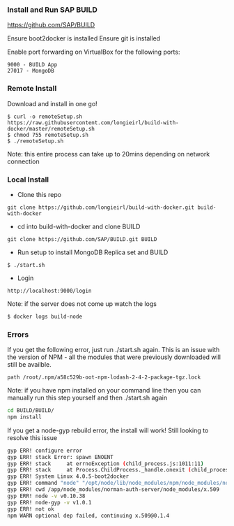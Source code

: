 ### Install and Run SAP BUILD 

https://github.com/SAP/BUILD

Ensure boot2docker is installed
Ensure git is installed

Enable port forwarding on VirtualBox for the following ports: 
```
9000 - BUILD App
27017 - MongoDB
```

### Remote Install
Download and install in one go!

```
$ curl -o remoteSetup.sh https://raw.githubusercontent.com/longieirl/build-with-docker/master/remoteSetup.sh
$ chmod 755 remoteSetup.sh
$ ./remoteSetup.sh
```
Note: this entire process can take up to 20mins depending on network connection

### Local Install

- Clone this repo
```
git clone https://github.com/longieirl/build-with-docker.git build-with-docker
```

- cd into build-with-docker and clone BUILD
```
git clone https://github.com/SAP/BUILD.git BUILD
```

- Run setup to install MongoDB Replica set and BUILD
```
$ ./start.sh
```

- Login
```
http://localhost:9000/login
```
Note: if the server does not come up watch the logs 
```sh
$ docker logs build-node
```

### Errors
If you get the following error, just run ./start.sh again. This is an issue with the version of NPM - all the modules that were previously downloaded will still be availble.
```
path /root/.npm/a58c529b-oot-npm-lodash-2-4-2-package-tgz.lock
```
Note: if you have npm installed on your command line then you can manually run this step yourself and then ./start.sh again
```sh
cd BUILD/BUILD/
npm install
```

If you get a node-gyp rebuild error, the install will work! Still looking to resolve this issue
```sh
gyp ERR! configure error 
gyp ERR! stack Error: spawn ENOENT
gyp ERR! stack     at errnoException (child_process.js:1011:11)
gyp ERR! stack     at Process.ChildProcess._handle.onexit (child_process.js:802:34)
gyp ERR! System Linux 4.0.5-boot2docker
gyp ERR! command "node" "/opt/node/lib/node_modules/npm/node_modules/node-gyp/bin/node-gyp.js" "rebuild"
gyp ERR! cwd /app/node_modules/norman-auth-server/node_modules/x.509
gyp ERR! node -v v0.10.38
gyp ERR! node-gyp -v v1.0.1
gyp ERR! not ok 
npm WARN optional dep failed, continuing x.509@0.1.4
```
